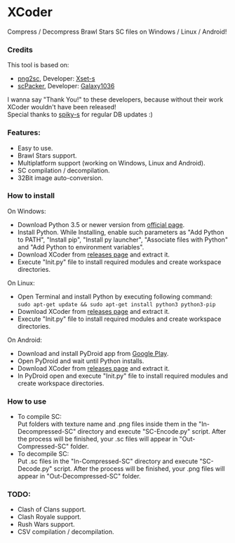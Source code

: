 # XCoder
Compress / Decompress Brawl Stars SC files on Windows / Linux / Android!

### Credits
This tool is based on:
- <a href="https://github.com/Xset-s/png2sc">png2sc</a>, Developer: <a href="https://github.com/Xset-s">Xset-s</a>
- <a href="https://github.com/Galaxy1036/scPacker">scPacker</a>, Developer: <a href="https://github.com/Galaxy1036">Galaxy1036</a></br>

I wanna say "Thank You!" to these developers, because without their work XCoder wouldn't have been released!</br>
Special thanks to <a href="https://github.com/spiky-s">spiky-s</a> for regular DB updates :)

### Features:
- Easy to use.
- Brawl Stars support.
- Multiplatform support (working on Windows, Linux and Android).
- SC compilation / decompilation.
- 32Bit image auto-conversion.

### How to install
On Windows:
- Download Python 3.5 or newer version from <a href="https://www.python.org/downloads/">official page</a>.
- Install Python. While Installing, enable such parameters as "Add Python to PATH", "Install pip", "Install py launcher", "Associate files with Python" and "Add Python to environment variables".
- Download XCoder from <a href="https://github.com/MasterDevX/XCoder/releases">releases page</a> and extract it.
- Execute "Init.py" file to install required modules and create workspace directories.</br>

On Linux:
- Open Terminal and install Python by executing following command:</br>
```sudo apt-get update && sudo apt-get install python3 python3-pip```
- Download XCoder from <a href="https://github.com/MasterDevX/XCoder/releases">releases page</a> and extract it.
- Execute "Init.py" file to install required modules and create workspace directories.</br>

On Android:
- Download and install PyDroid app from <a href="https://play.google.com/store/apps/details?id=ru.iiec.pydroid3">Google Play</a>.
- Open PyDroid and wait until Python installs.
- Download XCoder from <a href="https://github.com/MasterDevX/XCoder/releases">releases page</a> and extract it.
- In PyDroid open and execute "Init.py" file to install required modules and create workspace directories.</br>

### How to use
- To compile SC:</br>
Put folders with texture name and .png files inside them in the "In-Decompressed-SC" directory and execute "SC-Encode.py" script. After the process will be finished, your .sc files will appear in "Out-Compressed-SC" folder.
- To decompile SC:</br>
Put .sc files in the "In-Compressed-SC" directory and execute "SC-Decode.py" script. After the process will be finished, your .png files will appear in "Out-Decompressed-SC" folder.</br>

### TODO:
- Clash of Clans support.
- Clash Royale support.
- Rush Wars support.
- CSV compilation / decompilation.
